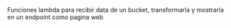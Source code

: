 Funciones lambda para recibir data de un bucket, transformarla y mostrarla en un endpoint como pagina web
